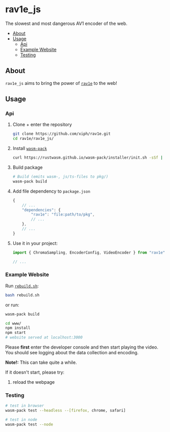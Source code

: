 # rav1e_js
The slowest and most dangerous AV1 encoder of the web.

- [About](#about)
- [Usage](#usage)
  - [Api](#api)
  - [Example Website](#example-website)
  - [Testing](#testing)

## About
`rav1e_js` aims to bring the power of [`rav1e`](https://github.com/xiph/rav1e) to the web!

## Usage

### Api

1. Clone + enter the repository
    ```bash
    git clone https://github.com/xiph/rav1e.git
    cd rav1e/rav1e_js/
    ```
2. Install [`wasm-pack`](https://github.com/rustwasm/wasm-pack)
    ```bash
    curl https://rustwasm.github.io/wasm-pack/installer/init.sh -sSf | sh
    ```
3. Build package
    ```bash
    # Build (emits wasm-, js/ts-files to pkg/)
    wasm-pack build
    ```
4. Add file dependency to `package.json`
    ```ts
    {
        // ...
        "dependencies": {
            "rav1e": "file:path/to/pkg",
            // ...
        },
        // ...
    }
    ```
5. Use it in your project:
    ```ts
    import { ChromaSampling, EncoderConfig, VideoEncoder } from "rav1e";

    // ...
    ```

### Example Website
Run [`rebuild.sh`](./rebuild.sh):
```bash
bash rebuild.sh
```
or run:
```bash
wasm-pack build

cd www/
npm install
npm start
# website served at localhost:3000
```

Please **first** enter the developer console and then start playing the video. You should see logging about the data collection and encoding.

**Note!:** This can take quite a while.

If it doesn't start, please try:
1. reload the webpage

### Testing
```bash
# test in browser
wasm-pack test --headless --[firefox, chrome, safari]

# test in node
wasm-pack test --node
```
